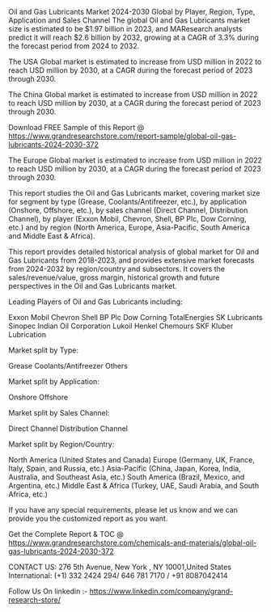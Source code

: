 Oil and Gas Lubricants Market 2024-2030 Global by Player, Region, Type, Application and Sales Channel
The global Oil and Gas Lubricants market size is estimated to be $1.97 billion in 2023, and MAResearch analysts predict it will reach $2.6 billion by 2032, growing at a CAGR of 3.3% during the forecast period from 2024 to 2032.

The USA Global market is estimated to increase from USD million in 2022 to reach USD million by 2030, at a CAGR during the forecast period of 2023 through 2030.

The China Global market is estimated to increase from USD million in 2022 to reach USD million by 2030, at a CAGR during the forecast period of 2023 through 2030.

Download FREE Sample of this Report @ https://www.grandresearchstore.com/report-sample/global-oil-gas-lubricants-2024-2030-372

The Europe Global market is estimated to increase from USD million in 2022 to reach USD million by 2030, at a CAGR during the forecast period of 2023 through 2030.

This report studies the Oil and Gas Lubricants market, covering market size for segment by type (Grease, Coolants/Antifreezer, etc.), by application (Onshore, Offshore, etc.), by sales channel (Direct Channel, Distribution Channel), by player (Exxon Mobil, Chevron, Shell, BP Plc, Dow Corning, etc.) and by region (North America, Europe, Asia-Pacific, South America and Middle East & Africa).

This report provides detailed historical analysis of global market for Oil and Gas Lubricants from 2018-2023, and provides extensive market forecasts from 2024-2032 by region/country and subsectors. It covers the sales/revenue/value, gross margin, historical growth and future perspectives in the Oil and Gas Lubricants market.

Leading Players of Oil and Gas Lubricants including:

Exxon Mobil
Chevron
Shell
BP Plc
Dow Corning
TotalEnergies
SK Lubricants
Sinopec
Indian Oil Corporation
Lukoil
Henkel
Chemours
SKF
Kluber Lubrication

Market split by Type:

Grease
Coolants/Antifreezer
Others

Market split by Application:

Onshore
Offshore

Market split by Sales Channel:

Direct Channel
Distribution Channel

Market split by Region/Country:

North America (United States and Canada)
Europe (Germany, UK, France, Italy, Spain, and Russia, etc.)
Asia-Pacific (China, Japan, Korea, India, Australia, and Southeast Asia, etc.)
South America (Brazil, Mexico, and Argentina, etc.)
Middle East & Africa (Turkey, UAE, Saudi Arabia, and South Africa, etc.)

If you have any special requirements, please let us know and we can provide you the customized report as you want.

Get the Complete Report & TOC @ https://www.grandresearchstore.com/chemicals-and-materials/global-oil-gas-lubricants-2024-2030-372

CONTACT US:
276 5th Avenue, New York , NY 10001,United States
International: (+1) 332 2424 294/ 646 781 7170 / +91 8087042414

Follow Us On linkedin :- https://www.linkedin.com/company/grand-research-store/
